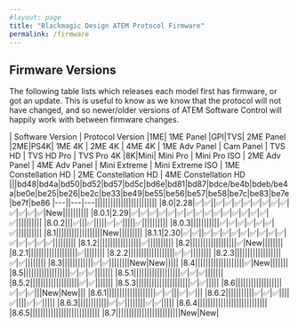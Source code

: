 ```yaml
---
#layout: page
title: "Blackmagic Design ATEM Protocol Firmware"
permalink: /firmware
---
```

## Firmware Versions

The following table lists which releases each model first has firmware, or got an update. This is useful to know as we know that the protocol will not have changed, and so newer/older versions of ATEM Software Control will happily work with between firmware changes.

| Software Version | Protocol Version |1ME| 1ME Panel |GPI|TVS| 2ME Panel |2ME|PS4K| 1ME 4K | 2ME 4K | 4ME 4K | 1ME Adv Panel | Cam Panel | TVS HD | TVS HD Pro | TVS Pro 4K |8K|Mini| Mini Pro | Mini Pro ISO | 2ME Adv Panel | 4ME Adv Panel | Mini Extreme | Mini Extreme ISO | 1ME Constellation HD | 2ME Constellation HD | 4ME Constellation HD 
|||bd48|bd4a|bd50|bd52|bd57|bd5c|bd6e|bd81|bd87|bdce/be4b|bdeb/be4a|be0e|be25|be26|be2c|be33|be49|be55|be56|be57|be58|be7c|be83|be7e|be7f|be86
|---||---|---||||||||||||||||||||||||
|8.0|2.28|✅|✅||✅|✅|✅|✅|✅|✅|✅|✅|✅|✅|✅|✅|New||||||||||
|8.0.1|2.29|✅|✅|✅|✅|✅|✅|✅|✅|✅|✅|✅|✅|✅|✅|✅|✅||||||||||
|8.0.2|||✅|||✅|||||✅|✅|||||✅||||||||||
|8.0.3|||||||||||✅|✅|✅|✅|✅|✅|✅||||||||||
|8.1||||||||||||||||||New|||||||||
|8.1.1|2.30|✅|✅||✅|✅|✅|✅|✅|✅|✅|✅|✅|✅|✅|✅|✅|✅|||||||||
|8.1.2|||||||||||||||||✅||||||||||
|8.2||||||||||||||||||✅|New||||||||
|8.2.1|||||||||||||||||||✅||||||||
|8.2.2||||||||||||||||||✅|✅||||||||
|8.2.3||||||||||||||||||✅|✅||||||||
|8.3||||||||||||✅|✅||||||||New|New|||||
|8.4|||||||||||||||||||✅|New|||||||
|8.5||||||||||||||||||✅|✅|✅|||||||
|8.5.1||||||||||||||||||✅|✅|✅|||||||
|8.5.2|||||||||||||||||||✅|✅|||||||
|8.5.3|||||||||||||||||||||✅|✅|||||
|8.6||||||||||||||||||✅|✅|✅|||New|New|||
|8.6.1|||||||||||||||||||✅|✅|||✅|✅|||
|8.6.2|||||||||||✅|✅|✅||||✅||||✅|✅|||||
|8.6.3||||||||||||✅|✅||||||||✅|✅|||||
|8.6.4|||||||||||||||||||||||||||
|8.6.5|||||||||||||||||||||||||||
|8.7|||||||||||||||||||||||||New|New|

